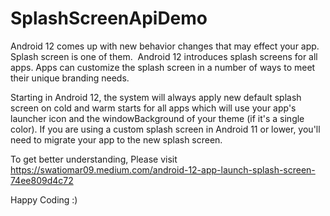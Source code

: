 # SplashScreenApiDemo
Android 12 comes up with new behavior changes that may effect your app. Splash screen is one of them.  Android 12 introduces splash screens for all apps. Apps can customize the splash screen in a number of ways to meet their unique branding needs.

Starting in Android 12, the system will always apply new default splash screen on cold and warm starts for all apps which will use your app's launcher icon and the windowBackground of your theme (if it's a single color).
If you are using a custom splash screen in Android 11 or lower, you'll need to migrate your app to the new splash screen.

To get better understanding, Please visit https://swatiomar09.medium.com/android-12-app-launch-splash-screen-74ee809d4c72

Happy Coding :)


